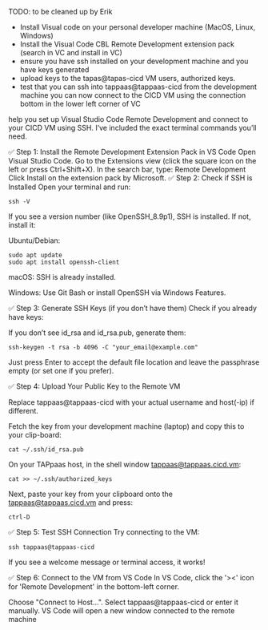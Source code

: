 TODO: to be cleaned up by Erik

- Install Visual code on your personal developer machine (MacOS, Linux, Windows)
- Install the Visual Code CBL Remote Development extension pack (search in VC and install in VC)
- ensure you have ssh installed on your development machine and you have keys generated
- upload keys to the tapas@tapas-cicd VM users, authorized keys.
- test that you can ssh into tappaas@tappaas-cicd from the development machine
you can now connect to the CICD VM using the connection bottom in the lower left corner of VC

help you set up Visual Studio Code Remote Development and connect to your CICD VM using SSH. I’ve included the exact terminal commands you’ll need.

✅ Step 1: Install the Remote Development Extension Pack in VS Code
Open Visual Studio Code.
Go to the Extensions view (click the square icon on the left or press Ctrl+Shift+X).
In the search bar, type:
Remote Development
Click Install on the extension pack by Microsoft.
✅ Step 2: Check if SSH is Installed
Open your terminal and run:

    ssh -V

If you see a version number (like OpenSSH_8.9p1), SSH is installed. If not, install it:

Ubuntu/Debian:

    sudo apt update
    sudo apt install openssh-client


macOS: SSH is already installed.

Windows: Use Git Bash or install OpenSSH via Windows Features.

✅ Step 3: Generate SSH Keys (if you don’t have them)
Check if you already have keys:


If you don’t see id_rsa and id_rsa.pub, generate them:

    ssh-keygen -t rsa -b 4096 -C "your_email@example.com"


Just press Enter to accept the default file location and leave the passphrase empty (or set one if you prefer).

✅ Step 4: Upload Your Public Key to the Remote VM

Replace tappaas@tappaas-cicd with your actual username and host(-ip) if different.

Fetch the key from your development machine (laptop) and copy this to your clip-board:

    cat ~/.ssh/id_rsa.pub


On your TAPpaas host, in the shell window tappaas@tappaas.cicd.vm:

    cat >> ~/.ssh/authorized_keys

Next, paste your key from your clipboard onto the tappaas@tappaas.cicd.vm and press:

    ctrl-D


✅ Step 5: Test SSH Connection
Try connecting to the VM:
  
    ssh tappaas@tappaas-cicd

If you see a welcome message or terminal access, it works!

✅ Step 6: Connect to the VM from VS Code
In VS Code, click the '><' icon for 'Remote Development' in the bottom-left corner.

Choose "Connect to Host...".
Select tappaas@tappaas-cicd or enter it manually.
VS Code will open a new window connected to the remote machine
